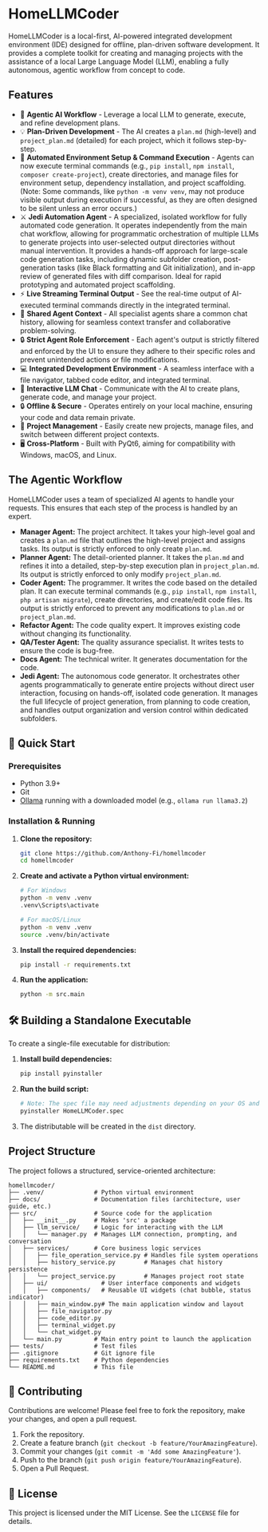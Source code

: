 # HomeLLMCoder

HomeLLMCoder is a local-first, AI-powered integrated development environment (IDE) designed for offline, plan-driven software development. It provides a complete toolkit for creating and managing projects with the assistance of a local Large Language Model (LLM), enabling a fully autonomous, agentic workflow from concept to code.

## Features

- 🤖 **Agentic AI Workflow** - Leverage a local LLM to generate, execute, and refine development plans.
- 💡 **Plan-Driven Development** - The AI creates a `plan.md` (high-level) and `project_plan.md` (detailed) for each project, which it follows step-by-step.
- 🚀 **Automated Environment Setup & Command Execution** - Agents can now execute terminal commands (e.g., `pip install`, `npm install`, `composer create-project`), create directories, and manage files for environment setup, dependency installation, and project scaffolding. (Note: Some commands, like `python -m venv venv`, may not produce visible output during execution if successful, as they are often designed to be silent unless an error occurs.)
- ⚔️ **Jedi Automation Agent** - A specialized, isolated workflow for fully automated code generation. It operates independently from the main chat workflow, allowing for programmatic orchestration of multiple LLMs to generate projects into user-selected output directories without manual intervention. It provides a hands-off approach for large-scale code generation tasks, including dynamic subfolder creation, post-generation tasks (like Black formatting and Git initialization), and in-app review of generated files with diff comparison. Ideal for rapid prototyping and automated project scaffolding.
- ⚡ **Live Streaming Terminal Output** - See the real-time output of AI-executed terminal commands directly in the integrated terminal.
- 🔄 **Shared Agent Context** - All specialist agents share a common chat history, allowing for seamless context transfer and collaborative problem-solving.
- 🔒 **Strict Agent Role Enforcement** - Each agent's output is strictly filtered and enforced by the UI to ensure they adhere to their specific roles and prevent unintended actions or file modifications.
- 💻 **Integrated Development Environment** - A seamless interface with a file navigator, tabbed code editor, and integrated terminal.
- 💬 **Interactive LLM Chat** - Communicate with the AI to create plans, generate code, and manage your project.
- 🔒 **Offline & Secure** - Operates entirely on your local machine, ensuring your code and data remain private.
- 📂 **Project Management** - Easily create new projects, manage files, and switch between different project contexts.
- 🖥️ **Cross-Platform** - Built with PyQt6, aiming for compatibility with Windows, macOS, and Linux.

## The Agentic Workflow

HomeLLMCoder uses a team of specialized AI agents to handle your requests. This ensures that each step of the process is handled by an expert.

- **Manager Agent:** The project architect. It takes your high-level goal and creates a `plan.md` file that outlines the high-level project and assigns tasks. Its output is strictly enforced to only create `plan.md`.
- **Planner Agent:** The detail-oriented planner. It takes the `plan.md` and refines it into a detailed, step-by-step execution plan in `project_plan.md`. Its output is strictly enforced to only modify `project_plan.md`.
- **Coder Agent:** The programmer. It writes the code based on the detailed plan. It can execute terminal commands (e.g., `pip install`, `npm install`, `php artisan migrate`), create directories, and create/edit code files. Its output is strictly enforced to prevent any modifications to `plan.md` or `project_plan.md`.
- **Refactor Agent:** The code quality expert. It improves existing code without changing its functionality.
- **QA/Tester Agent:** The quality assurance specialist. It writes tests to ensure the code is bug-free.
- **Docs Agent:** The technical writer. It generates documentation for the code.
- **Jedi Agent:** The autonomous code generator. It orchestrates other agents programmatically to generate entire projects without direct user interaction, focusing on hands-off, isolated code generation. It manages the full lifecycle of project generation, from planning to code creation, and handles output organization and version control within dedicated subfolders.

## 🚀 Quick Start

### Prerequisites
- Python 3.9+
- Git
- [Ollama](https://ollama.com/) running with a downloaded model (e.g., `ollama run llama3.2`)

### Installation & Running

1.  **Clone the repository:**
    ```bash
    git clone https://github.com/Anthony-Fi/homellmcoder
    cd homellmcoder
    ```

2.  **Create and activate a Python virtual environment:**
    ```bash
    # For Windows
    python -m venv .venv
    .venv\Scripts\activate

    # For macOS/Linux
    python -m venv .venv
    source .venv/bin/activate
    ```

3.  **Install the required dependencies:**
    ```bash
    pip install -r requirements.txt
    ```

4.  **Run the application:**
    ```bash
    python -m src.main
    ```

## 🛠 Building a Standalone Executable

To create a single-file executable for distribution:

1.  **Install build dependencies:**
    ```bash
    pip install pyinstaller
    ```

2.  **Run the build script:**
    ```bash
    # Note: The spec file may need adjustments depending on your OS and dependencies.
    pyinstaller HomeLLMCoder.spec
    ```

3.  The distributable will be created in the `dist` directory.

## Project Structure

The project follows a structured, service-oriented architecture:

```
homellmcoder/
├── .venv/              # Python virtual environment
├── docs/               # Documentation files (architecture, user guide, etc.)
├── src/                # Source code for the application
│   ├── __init__.py     # Makes 'src' a package
│   ├── llm_service/    # Logic for interacting with the LLM
│   │   └── manager.py  # Manages LLM connection, prompting, and conversation
│   ├── services/       # Core business logic services
│   │   ├── file_operation_service.py # Handles file system operations
│   │   ├── history_service.py        # Manages chat history persistence
│   │   └── project_service.py        # Manages project root state
│   ├── ui/               # User interface components and widgets
│   │   ├── components/   # Reusable UI widgets (chat bubble, status indicator)
│   │   ├── main_window.py# The main application window and layout
│   │   ├── file_navigator.py
│   │   ├── code_editor.py
│   │   ├── terminal_widget.py
│   │   └── chat_widget.py
│   └── main.py         # Main entry point to launch the application
├── tests/              # Test files
├── .gitignore          # Git ignore file
├── requirements.txt    # Python dependencies
└── README.md           # This file
```

## 🤝 Contributing

Contributions are welcome! Please feel free to fork the repository, make your changes, and open a pull request.

1.  Fork the repository.
2.  Create a feature branch (`git checkout -b feature/YourAmazingFeature`).
3.  Commit your changes (`git commit -m 'Add some AmazingFeature'`).
4.  Push to the branch (`git push origin feature/YourAmazingFeature`).
5.  Open a Pull Request.

## 📄 License

This project is licensed under the MIT License. See the `LICENSE` file for details.
